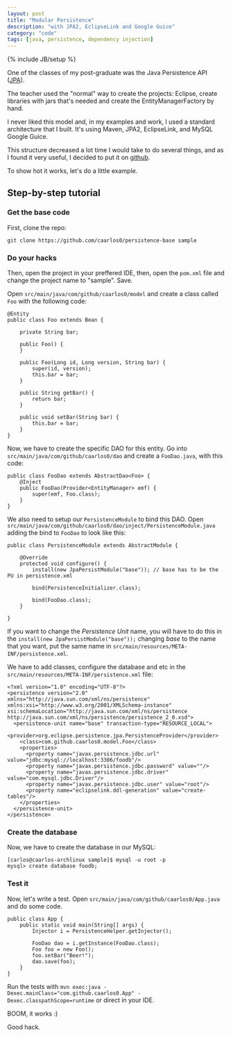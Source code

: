 ```yaml
---
layout: post
title: "Modular Persistence"
description: "with JPA2, EclipseLink and Google Guice"
category: "code"
tags: [java, persistence, dependency injection]
---
```

{% include JB/setup %}

One of the classes of my post-graduate was the Java Persistence API ([JPA](http://jcp.org/en/jsr/detail?id=317)).

The teacher used the "normal" way to create the projects: Eclipse, create libraries with jars that's needed and create the EntityManagerFactory by hand.

I never liked this model and, in my examples and work, I used a standard architecture that I built. It's using Maven, JPA2, EclipseLink, and MySQL Google Guice.

This structure decreased a lot time I would take to do several things, and as I found it very useful, I decided to put it on [github](https://github.com/caarlos0/persistence-base).

To show hot it works, let's do a little example.

## Step-by-step tutorial

### Get the base code

First, clone the repo:

```
git clone https://github.com/caarlos0/persistence-base sample
```

### Do your hacks

Then, open the project in your preffered IDE, then, open the `pom.xml` file and change the project name to "sample". Save.

Open `src/main/java/com/github/caarlos0/model` and create a class called `Foo` with the following code:
    
    @Entity
    public class Foo extends Bean {
        
        private String bar;

        public Foo() {
        }

        public Foo(Long id, Long version, String bar) {
            super(id, version);
            this.bar = bar;
        }

        public String getBar() {
            return bar;
        }

        public void setBar(String bar) {
            this.bar = bar;
        }
    }


Now, we have to create the specific DAO for this entity. Go into `src/main/java/com/github/caarlos0/dao` and create a `FooDao.java`, with this code:

    public class FooDao extends AbstractDao<Foo> {
        @Inject
        public FooDao(Provider<EntityManager> emf) {
            super(emf, Foo.class);
        }
    }

We also need to setup our `PersistenceModule` to bind this DAO. Open `src/main/java/com/github/caarlos0/dao/inject/PersistenceModule.java` adding the bind to `FooDao` to look like this:

    public class PersistenceModule extends AbstractModule {

        @Override
        protected void configure() {
            install(new JpaPersistModule("base")); // base has to be the PU in persistence.xml
            
            bind(PersistenceInitializer.class);

            bind(FooDao.class);
        }
        
    }
    
If you want to change the _Persistence Unit_ name, you will have to do this in the `install(new JpaPersistModule("base"));` changing _base_ to the name that you want, put the same name in `src/main/resources/META-INF/persistence.xml`.

We have to add classes, configure the database and etc in the `src/main/resources/META-INF/persistence.xml` file:

    <?xml version="1.0" encoding="UTF-8"?>
    <persistence version="2.0" xmlns="http://java.sun.com/xml/ns/persistence" xmlns:xsi="http://www.w3.org/2001/XMLSchema-instance" xsi:schemaLocation="http://java.sun.com/xml/ns/persistence http://java.sun.com/xml/ns/persistence/persistence_2_0.xsd">
      <persistence-unit name="base" transaction-type="RESOURCE_LOCAL">
        <provider>org.eclipse.persistence.jpa.PersistenceProvider</provider>
        <class>com.github.caarlos0.model.Foo</class>
        <properties>
          <property name="javax.persistence.jdbc.url" value="jdbc:mysql://localhost:3306/foodb"/>
          <property name="javax.persistence.jdbc.password" value=""/>
          <property name="javax.persistence.jdbc.driver" value="com.mysql.jdbc.Driver"/>
          <property name="javax.persistence.jdbc.user" value="root"/>
          <property name="eclipselink.ddl-generation" value="create-tables"/>
        </properties>
      </persistence-unit>
    </persistence>


### Create the database

Now, we have to create the database in our MySQL:

    [carlos@caarlos-archlinux sample]$ mysql -u root -p
    mysql> create database foodb;

### Test it

Now, let's write a test. Open `src/main/java/com/github/caarlos0/App.java` and do some code.

    public class App {
        public static void main(String[] args) {
            Injector i = PersistenceHelper.getInjector();

            FooDao dao = i.getInstance(FooDao.class);
            Foo foo = new Foo();
            foo.setBar("Beer!");
            dao.save(foo);
        }
    }

Run the tests with `mvn exec:java -Dexec.mainClass="com.github.caarlos0.App" -Dexec.classpathScope=runtime` or direct in your IDE.

BOOM, it works :)

Good hack.

